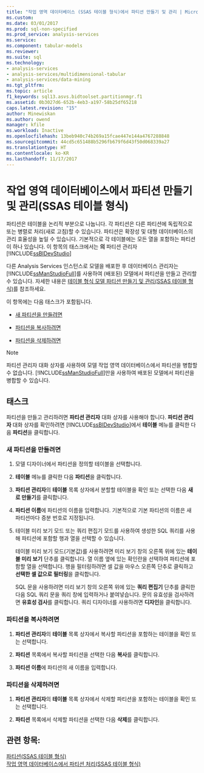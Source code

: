 ```yaml
---
title: "작업 영역 데이터베이스 (SSAS 테이블 형식)에서 파티션 만들기 및 관리 | Microsoft Docs"
ms.custom: 
ms.date: 03/01/2017
ms.prod: sql-non-specified
ms.prod_service: analysis-services
ms.service: 
ms.component: tabular-models
ms.reviewer: 
ms.suite: sql
ms.technology:
- analysis-services
- analysis-services/multidimensional-tabular
- analysis-services/data-mining
ms.tgt_pltfrm: 
ms.topic: article
f1_keywords: sql13.asvs.bidtoolset.partitionmgr.f1
ms.assetid: 0b3027d6-652b-4eb3-a197-58b25df65218
caps.latest.revision: "15"
author: Minewiskan
ms.author: owend
manager: kfile
ms.workload: Inactive
ms.openlocfilehash: 13beb940c74b269a15fcae447e144a4767288848
ms.sourcegitcommit: 44cd5c651488b5296fb679f6d43f50d068339a27
ms.translationtype: HT
ms.contentlocale: ko-KR
ms.lasthandoff: 11/17/2017
---
```

# <a name="create-and-manage-partitions-in-the-workspace-database-ssas-tabular"></a>작업 영역 데이터베이스에서 파티션 만들기 및 관리(SSAS 테이블 형식)
  파티션은 테이블을 논리적 부분으로 나눕니다. 각 파티션은 다른 파티션에 독립적으로 또는 병렬로 처리(새로 고침)할 수 있습니다. 파티션은 확장성 및 대형 데이터베이스의 관리 효율성을 높일 수 있습니다. 기본적으로 각 테이블에는 모든 열을 포함하는 파티션이 하나 있습니다. 이 항목의 태스크에서는 **의** 파티션 관리자 [!INCLUDE[ssBIDevStudio](../../includes/ssbidevstudio-md.md)]  
  
 다른 Analysis Services 인스턴스로 모델을 배포한 후 데이터베이스 관리자는 [!INCLUDE[ssManStudioFull](../../includes/ssmanstudiofull-md.md)]를 사용하여 (배포된) 모델에서 파티션을 만들고 관리할 수 있습니다. 자세한 내용은 [테이블 형식 모델 파티션 만들기 및 관리&#40;SSAS 테이블 형식&#41;](../../analysis-services/tabular-models/create-and-manage-tabular-model-partitions-ssas-tabular.md)를 참조하세요.  
  
 이 항목에는 다음 태스크가 포함됩니다.  
  
-   [새 파티션을 만들려면](#bkmk_create_new)  
  
-   [파티션을 복사하려면](#bkmk_copy)  
  
-   [파티션을 삭제하려면](#bkmk_delete)  
  
> [!NOTE]  
>  파티션 관리자 대화 상자를 사용하여 모델 작업 영역 데이터베이스에서 파티션을 병합할 수 없습니다. [!INCLUDE[ssManStudioFull](../../includes/ssmanstudiofull-md.md)]만을 사용하여 배포된 모델에서 파티션을 병합할 수 있습니다.  
  
## <a name="tasks"></a>태스크  
 파티션을 만들고 관리하려면 **파티션 관리자** 대화 상자를 사용해야 합니다. **파티션 관리자** 대화 상자를 확인하려면 [!INCLUDE[ssBIDevStudio](../../includes/ssbidevstudio-md.md)]에서 **테이블** 메뉴를 클릭한 다음 **파티션**을 클릭합니다.  
  
###  <a name="bkmk_create_new"></a> 새 파티션을 만들려면  
  
1.  모델 디자이너에서 파티션을 정의할 테이블을 선택합니다.  
  
2.  **테이블** 메뉴를 클릭한 다음 **파티션**을 클릭합니다.  
  
3.  **파티션 관리자**의 **테이블** 목록 상자에서 분할할 테이블을 확인 또는 선택한 다음 **새로 만들기**를 클릭합니다.  
  
4.  **파티션 이름**에 파티션의 이름을 입력합니다. 기본적으로 기본 파티션의 이름은 새 파티션마다 증분 번호로 지정됩니다.  
  
5.  테이블 미리 보기 모드 또는 쿼리 편집기 모드를 사용하여 생성한 SQL 쿼리를 사용해 파티션에 포함할 행과 열을 선택할 수 있습니다.  
  
     테이블 미리 보기 모드(기본값)를 사용하려면 미리 보기 창의 오른쪽 위에 있는 **테이블 미리 보기** 단추를 클릭합니다. 열 이름 옆에 있는 확인란을 선택하여 파티션에 포함할 열을 선택합니다. 행을 필터링하려면 셀 값을 마우스 오른쪽 단추로 클릭하고 **선택한 셀 값으로 필터링**을 클릭합니다.  
  
     SQL 문을 사용하려면 미리 보기 창의 오른쪽 위에 있는 **쿼리 편집기** 단추를 클릭한 다음 SQL 쿼리 문을 쿼리 창에 입력하거나 붙여넣습니다. 문의 유효성을 검사하려면 **유효성 검사**를 클릭합니다. 쿼리 디자이너를 사용하려면 **디자인**을 클릭합니다.  
  
###  <a name="bkmk_copy"></a> 파티션을 복사하려면  
  
1.  **파티션 관리자**의 **테이블** 목록 상자에서 복사할 파티션을 포함하는 테이블을 확인 또는 선택합니다.  
  
2.  **파티션** 목록에서 복사할 파티션을 선택한 다음 **복사**를 클릭합니다.  
  
3.  **파티션 이름**에 파티션의 새 이름을 입력합니다.  
  
###  <a name="bkmk_delete"></a> 파티션을 삭제하려면  
  
1.  **파티션 관리자**의 **테이블** 목록 상자에서 삭제할 파티션을 포함하는 테이블을 확인 또는 선택합니다.  
  
2.  **파티션** 목록에서 삭제할 파티션을 선택한 다음 **삭제**를 클릭합니다.  
  
## <a name="see-also"></a>관련 항목:  
 [파티션&#40;SSAS 테이블 형식&#41;](../../analysis-services/tabular-models/partitions-ssas-tabular.md)   
 [작업 영역 데이터베이스에서 파티션 처리&#40;SSAS 테이블 형식&#41;](../../analysis-services/tabular-models/process-partitions-in-the-workspace-databse-ssas-tabular.md)  
  
  
